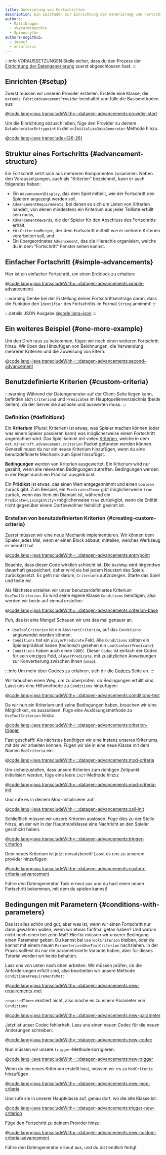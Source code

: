 ```yaml
---
title: Generierung von Fortschritten
description: Ein Leitfaden zur Einrichtung der Generierung von Fortschritten mit dem Datengenerator.
authors:
  - MattiDragon
  - skycatminepokie
  - Spinoscythe
authors-nogithub:
  - jmanc3
  - mcrafterzz
---
```


:::info VORAUSSETZUNGEN
Stelle sicher, dass du den Prozess der [Einrichtung der Datengenerierung](./setup) zuerst abgeschlossen hast.
:::

## Einrichten {#setup}

Zuerst müssen wir unseren Provider erstellen. Erstelle eine Klasse, die `extends FabricAdvancementProvider` beinhaltet und fülle die Basismethoden aus:

@[code lang=java transcludeWith=:::datagen-advancements:provider-start](@/reference/latest/src/client/java/com/example/docs/datagen/ExampleModAdvancementProvider.java)

Um die Einrichtung abzuschließen, füge den Provider zu deinem `DataGeneratorEntrypoint` in der `onInitializeDataGenerator` Methode hinzu.

@[code lang=java transclude={26-26}](@/reference/latest/src/client/java/com/example/docs/datagen/ExampleModDataGenerator.java)

## Struktur eines Fortschritts {#advancement-structure}

Ein Fortschritt setzt sich aus mehreren Komponenten zusammen. Neben den Voraussetzungen, auch als "Kriterien" bezeichnet, kann er auch folgendes haben:

- Ein `AdvancementDisplay`, das dem Spiel mitteilt, wie der Fortschritt den Spielern angezeigt werden soll,
- `AdvancementRequirements`, bei denen es sich um Listen von Kriterien handelt, von denen mindestens ein Kriterium aus jeder Teilliste erfüllt sein muss,
- `AdvancementRewards`, die der Spieler für den Abschluss des Fortschritts erhält.
- Ein `CriterionMerger`, der dem Fortschritt mitteilt wie er mehrere Kriterien verarbeiten soll, und
- Ein übergeordnetes `Advancement`, das die Hierachie organisiert, welche du in dem "Fortschritt" Fenster sehen kannst.

## Einfacher Fortschritt {#simple-advancements}

Hier ist ein einfacher Fortschritt, um einen Erdblock zu erhalten:

@[code lang=java transcludeWith=:::datagen-advancements:simple-advancement](@/reference/latest/src/client/java/com/example/docs/datagen/ExampleModAdvancementProvider.java)

:::warning
Denke bei der Erstellung deiner Fortschrittseinträge daran, dass die Funktion den `Identifier` des Fortschritts im Format `String` annimmt!
:::

:::details JSON Ausgabe
@[code lang=json](@/reference/latest/src/main/generated/data/example-mod/advancement/get_dirt.json)
:::

## Ein weiteres Beispiel {#one-more-example}

Um den Dreh raus zu bekommen, fügen wir noch einen weiteren Fortschritt hinzu. Wir üben das Hinzufügen von Belohnungen, die Verwendung mehrerer Kriterien und die Zuweisung von Eltern:

@[code lang=java transcludeWith=:::datagen-advancements:second-advancement](@/reference/latest/src/client/java/com/example/docs/datagen/ExampleModAdvancementProvider.java)

## Benutzdefinierte Kriterien {#custom-criteria}

:::warning
Während der Datengenerator auf der Client-Seite liegen kann, befinden sich `Criterion`s und `Predicate`s im Hauptquellenverzeichnis (beide Seiten), da der Server sie auslösen und auswerten muss.
:::

### Definition {#definitions}

Ein **Kriterium** (Plural: Kriterien) ist etwas, was Spieler machen können (oder was einem Spieler passieren kann) was möglicherweise einem Fortschritt angerechnet wird. Das Spiel kommt mit vielen [Kriterien](https://minecraft.wiki/w/Advancement_definition#List_of_triggers), welche in dem `net.minecraft.advancement.criterion` Packet gefunden werden können. Generell musst du nur ein neues Kriterium hinzufügen, wenn du eine benutzdefinierte Mechanik zum Spiel hinzufügst.

**Bedingungen** werden von Kriterien ausgewertet. Ein Kriterium wird nur gezählt, wenn alle relevanten Bedingungen zutreffen. Bedingungen werden in der Regel durch ein Prädikat ausgedrückt.

Ein **Prädikat** ist etwas, das einen Wert entgegennimmt und einen `boolean` zurück gibt. Zum Beispiel, ein `Predicate<Item>` gibt möglicherweise `true` zurück, wenn das Item ein Diamant ist, während ein `Predicate<LivingEntity>` möglicherweise `true` zurückgibt, wenn die Entität nicht gegenüber einem Dorfbewohner feindlich gesinnt ist.

### Erstellen von benutzdefinierten Kriterien {#creating-custom-criteria}

Zuerst müssen wir eine neue Mechanik implementieren. Wir können dem Spieler jedes Mal, wenn er einen Block abbaut, mitteilen, welches Werkzeug er benutzt hat.

@[code lang=java transcludeWith=:::datagen-advancements:entrypoint](@/reference/latest/src/main/java/com/example/docs/advancement/ExampleModDatagenAdvancement.java)

Beachte, dass dieser Code wirklich schlecht ist. Die `HashMap` wird nirgendwo dauerhaft gespeichert, daher wird sie bei jedem Neustart des Spiels zurückgesetzt. Es geht nur darum, `Criterion`s aufzuzeigen. Starte das Spiel und teste es!

Als Nächstes erstellen wir unser benutzerdefiniertes Kriterium `UseToolCriterion`. Es wird seine eigene Klasse `Conditions` benötigen, also werden wir beide auf einmal erstellen:

@[code lang=java transcludeWith=:::datagen-advancements:criterion-base](@/reference/latest/src/main/java/com/example/docs/advancement/UseToolCriterion.java)

Puh, das ist eine Menge! Schauen wir uns das mal genauer an.

- `UseToolCriterion` ist ein `AbstractCriterion`, auf das `Conditions` angewendet werden können.
- `Conditions` hat ein `playerPredicate` Feld. Alle `Conditions` sollten ein Spielerprädikat haben (technisch gesehen ein `LootContextPredicate`).
- `Conditions` haben auch einen `CODEC`. Dieser `Codec` ist einfach der Codec für sein einziges Feld, `playerPredicate`, mit zusätzlichen Anweisungen zur Konvertierung zwischen ihnen (`xmap`).

:::info
Um mehr über Codecs zu erfahren, sieh dir die [Codecs](../codecs) Seite an.
:::

Wir brauchen einen Weg, um zu überprüfen, ob Bedingungen erfüllt sind. Lasst uns eine Hilfsmethode zu `Conditions` hinzufügen:

@[code lang=java transcludeWith=:::datagen-advancements:conditions-test](@/reference/latest/src/main/java/com/example/docs/advancement/UseToolCriterion.java)

Da wir nun ein Kriterium und seine Bedingungen haben, brauchen wir eine Möglichkeit, es auszulösen. Füge eine Auslösungsmethode zu `UseToolCriterion` hinzu:

@[code lang=java transcludeWith=:::datagen-advancements:criterion-trigger](@/reference/latest/src/main/java/com/example/docs/advancement/UseToolCriterion.java)

Fast geschafft! Als nächstes benötigen wir eine Instanz unseres Kriteriums, mit der wir arbeiten können. Fügen wir sie in eine neue Klasse mit dem Namen `ModCriteria` ein.

@[code lang=java transcludeWith=:::datagen-advancements:mod-criteria](@/reference/latest/src/main/java/com/example/docs/advancement/ModCriteria.java)

Um sicherzustellen, dass unsere Kriterien zum richtigen Zeitpunkt initialisiert werden, füge eine leere `init`-Methode hinzu:

@[code lang=java transcludeWith=:::datagen-advancements:mod-criteria-init](@/reference/latest/src/main/java/com/example/docs/advancement/ModCriteria.java)

Und rufe es in deinem Mod-Initialisierer auf:

@[code lang=java transcludeWith=:::datagen-advancements:call-init](@/reference/latest/src/main/java/com/example/docs/advancement/ExampleModDatagenAdvancement.java)

Schließlich müssen wir unsere Kriterien auslösen. Füge dies zu der Stelle hinzu, an der wir in der Hauptmodklasse eine Nachricht an den Spieler geschickt haben.

@[code lang=java transcludeWith=:::datagen-advancements:trigger-criterion](@/reference/latest/src/main/java/com/example/docs/advancement/ExampleModDatagenAdvancement.java)

Dein neues Kriterium ist jetzt einsatzbereit! Lasst es uns zu unserem provider hinzufügen:

@[code lang=java transcludeWith=:::datagen-advancements:custom-criteria-advancement](@/reference/latest/src/client/java/com/example/docs/datagen/ExampleModAdvancementProvider.java)

Führe den Datengenerator Task erneut aus und du hast einen neuen Fortschritt bekommen, mit dem du spielen kannst!

## Bedingungen mit Parametern {#conditions-with-parameters}

Das ist alles schön und gut, aber was ist, wenn wir einen Fortschritt nur dann gewähren wollen, wenn wir etwas fünfmal getan haben? Und warum nicht noch einen bei zehn Mal? Hierfür müssen wir unserer Bedingung einen Parameter geben. Du kannst bei `UseToolCriterion` bleiben, oder du kannst mit einem neuen `ParameterizedUseToolCriterion` nachziehen. In der Praxis solltest du nur die parametrisierte Variante haben, aber für dieses Tutorial werden wir beide behalten.

Lass uns von unten nach oben arbeiten. Wir müssen prüfen, ob die Anforderungen erfüllt sind, also bearbeiten wir unsere Methode `Conditions#requirementsMet`:

@[code lang=java transcludeWith=:::datagen-advancements:new-requirements-met](@/reference/latest/src/main/java/com/example/docs/advancement/ParameterizedUseToolCriterion.java)

`requiredTimes` existiert nicht, also mache es zu einem Parameter von `Conditions`:

@[code lang=java transcludeWith=:::datagen-advancements:new-parameter](@/reference/latest/src/main/java/com/example/docs/advancement/ParameterizedUseToolCriterion.java)

Jetzt ist unser Codec fehlerhaft. Lass uns einen neuen Codec für die neuen Änderungen schreiben:

@[code lang=java transcludeWith=:::datagen-advancements:new-codec](@/reference/latest/src/main/java/com/example/docs/advancement/ParameterizedUseToolCriterion.java)

Nun müssen wir unsere `trigger`-Methode korrigieren:

@[code lang=java transcludeWith=:::datagen-advancements:new-trigger](@/reference/latest/src/main/java/com/example/docs/advancement/ParameterizedUseToolCriterion.java)

Wenn du ein neues Kriterium erstellt hast, müssen wir es zu `ModCriteria` hinzufügen

@[code lang=java transcludeWith=:::datagen-advancements:new-mod-criteria](@/reference/latest/src/main/java/com/example/docs/advancement/ModCriteria.java)

Und rufe sie in unserer Hauptklasse auf, genau dort, wo die alte Klasse ist:

@[code lang=java transcludeWith=:::datagen-advancements:trigger-new-criterion](@/reference/latest/src/main/java/com/example/docs/advancement/ExampleModDatagenAdvancement.java)

Füge den Fortschritt zu deinem Provider hinzu:

@[code lang=java transcludeWith=:::datagen-advancements:new-custom-criteria-advancement](@/reference/latest/src/client/java/com/example/docs/datagen/ExampleModAdvancementProvider.java)

Führe den Datengenerator erneut aus, und du bist endlich fertig!
